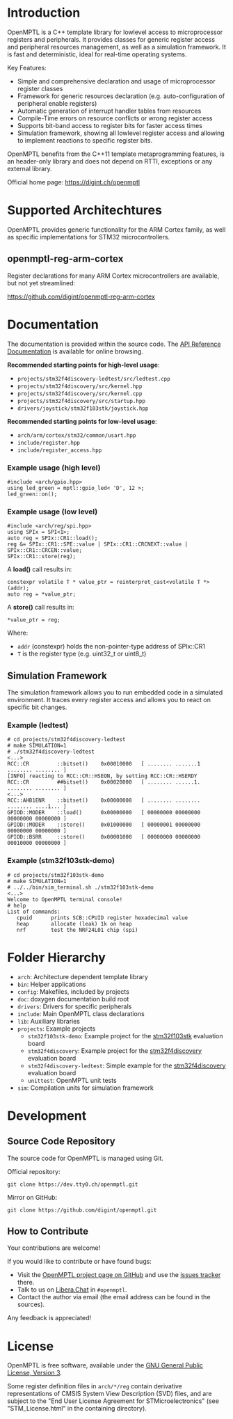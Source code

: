 Introduction
============

OpenMPTL is a C++ template library for lowlevel access to
microprocessor registers and peripherals. It provides classes for
generic register access and peripheral resources management, as well
as a simulation framework. It is fast and deterministic, ideal for
real-time operating systems.

Key Features:

  * Simple and comprehensive declaration and usage of microprocessor
    register classes
  * Framework for generic resources declaration
    (e.g. auto-configuration of peripheral enable registers)
  * Automatic generation of interrupt handler tables from resources
  * Compile-Time errors on resource conflicts or wrong register access
  * Supports bit-band access to register bits for faster access times
  * Simulation framework, showing all lowlevel register access and
    allowing to implement reactions to specific register bits.


OpenMPTL benefits from the C++11 template metaprogramming features, is
an header-only library and does not depend on RTTI, exceptions or any
external library.

Official home page: <https://digint.ch/openmptl>


Supported Architechtures
========================

OpenMPTL provides generic functionality for the ARM Cortex family, as
well as specific implementations for STM32 microcontrollers.

## openmptl-reg-arm-cortex

Register declarations for many ARM Cortex microcontrollers are
available, but not yet streamlined:

<https://github.com/digint/openmptl-reg-arm-cortex>


Documentation
=============

The documentation is provided within the source code. The [API
Reference Documentation] is available for online browsing.


**Recommended starting points for high-level usage**:

  * `projects/stm32f4discovery-ledtest/src/ledtest.cpp`
  * `projects/stm32f4discovery/src/kernel.hpp`
  * `projects/stm32f4discovery/src/kernel.cpp`
  * `projects/stm32f4discovery/src/startup.hpp`
  * `drivers/joystick/stm32f103stk/joystick.hpp`

**Recommended starting points for low-level usage**:

  * `arch/arm/cortex/stm32/common/usart.hpp`
  * `include/register.hpp`
  * `include/register_access.hpp`

  [API Reference Documentation]: https://digint.ch/openmptl/doc/api/openmptl/index.html


### Example usage (high level)

    #include <arch/gpio.hpp>
    using led_green = mptl::gpio_led< 'D', 12 >;
    led_green::on();


### Example usage (low level)

    #include <arch/reg/spi.hpp>
    using SPIx = SPI<1>;
    auto reg = SPIx::CR1::load();
    reg &= SPIx::CR1::SPE::value | SPIx::CR1::CRCNEXT::value | SPIx::CR1::CRCEN::value;
    SPIx::CR1::store(reg);

A **load()** call results in:

    constexpr volatile T * value_ptr = reinterpret_cast<volatile T *>(addr);
    auto reg = *value_ptr;

A **store()** call results in:

    *value_ptr = reg;

Where:

  * `addr` (constexpr) holds the non-pointer-type address of SPIx::CR1
  * `T` is the register type (e.g. uint32_t or uint8_t)


Simulation Framework
--------------------

The simulation framework allows you to run embedded code in a
simulated environment. It traces every register access and allows you
to react on specific bit changes.

### Example (ledtest)

    # cd projects/stm32f4discovery-ledtest
    # make SIMULATION=1
    # ./stm32f4discovery-ledtest
    <...>
    RCC::CR         ::bitset()    0x00010000   [ ........ .......1 ........ ........ ]
    [INFO] reacting to RCC::CR::HSEON, by setting RCC::CR::HSERDY
    RCC::CR         ##bitset()    0x00020000   [ ........ ......1. ........ ........ ]
    <...>
    RCC::AHB1ENR    ::bitset()    0x00000008   [ ........ ........ ........ ....1... ]
    GPIOD::MODER    ::load()      0x00000000   [ 00000000 00000000 00000000 00000000 ]
    GPIOD::MODER    ::store()     0x01000000   [ 00000001 00000000 00000000 00000000 ]
    GPIOD::BSRR     ::store()     0x00001000   [ 00000000 00000000 00010000 00000000 ]

### Example (stm32f103stk-demo)

    # cd projects/stm32f103stk-demo
    # make SIMULATION=1
    # ../../bin/sim_terminal.sh ./stm32f103stk-demo
    <...>
    Welcome to OpenMPTL terminal console!
    # help
    List of commands:
       cpuid      prints SCB::CPUID register hexadecimal value
       heap       allocate (leak) 1k on heap
       nrf        test the NRF24L01 chip (spi)


Folder Hierarchy
================

  * `arch`: Architecture dependent template library
  * `bin`: Helper applications
  * `config`: Makefiles, included by projects
  * `doc`: doxygen documentation build root
  * `drivers`: Drivers for specific peripherals
  * `include`: Main OpenMPTL class declarations
  * `lib`: Auxiliary libraries
  * `projects`: Example projects
    * `stm32f103stk-demo`: Example project for the [stm32f103stk] evaluation board
    * `stm32f4discovery`: Example project for the [stm32f4discovery] evaluation board
    * `stm32f4discovery-ledtest`: Simple example for the [stm32f4discovery] evaluation board
    * `unittest`: OpenMPTL unit tests
  * `sim`: Compilation units for simulation framework

  [stm32f103stk]: https://www.olimex.com/Products/ARM/ST/STM32-103STK/
  [stm32f4discovery]: http://www.st.com/en/evaluation-tools/stm32f4discovery.html


Development
===========

Source Code Repository
----------------------

The source code for OpenMPTL is managed using Git.

Official repository:

    git clone https://dev.tty0.ch/openmptl.git

Mirror on GitHub:

    git clone https://github.com/digint/openmptl.git


How to Contribute
-----------------

Your contributions are welcome!

If you would like to contribute or have found bugs:

  * Visit the [OpenMPTL project page on GitHub] and use the
    [issues tracker] there.
  * Talk to us on [Libera.Chat] in `#openmptl`.
  * Contact the author via email (the email address can be found in
    the sources).

Any feedback is appreciated!

  [OpenMPTL project page on GitHub]: http://github.com/digint/openmptl
  [issues tracker]: http://github.com/digint/openmptl/issues
  [Libera.Chat]: https://libera.chat


License
=======

OpenMPTL is free software, available under the [GNU General Public
License, Version 3][GPLv3].

Some register definition files in `arch/*/reg` contain derivative
representations of CMSIS System View Description (SVD) files, and are
subject to the "End User License Agreement for STMicroelectronics"
(see "STM_License.html" in the containing directory).

  [GPLv3]: http://www.gnu.org/licenses/gpl.html
